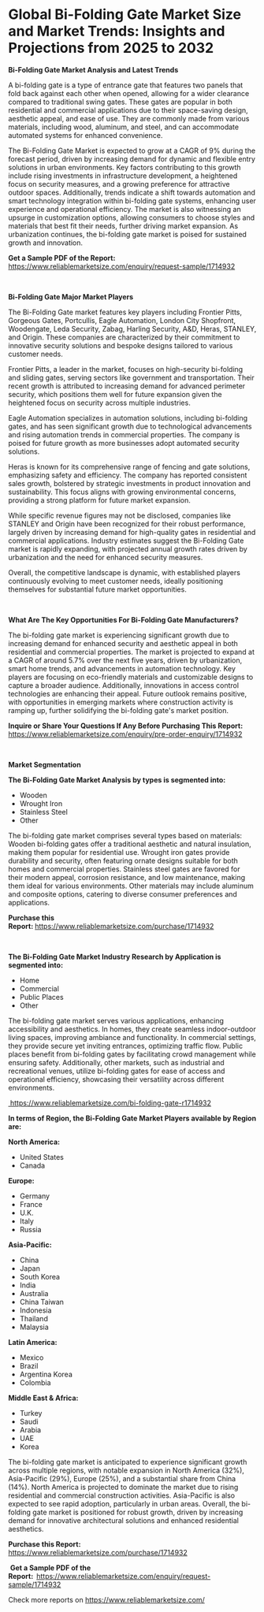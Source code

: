 <p><h1>Global Bi-Folding Gate Market Size and Market Trends: Insights and Projections from 2025 to 2032</h1></p><p><strong>Bi-Folding Gate Market Analysis and Latest Trends</strong></p>
<p><p>A bi-folding gate is a type of entrance gate that features two panels that fold back against each other when opened, allowing for a wider clearance compared to traditional swing gates. These gates are popular in both residential and commercial applications due to their space-saving design, aesthetic appeal, and ease of use. They are commonly made from various materials, including wood, aluminum, and steel, and can accommodate automated systems for enhanced convenience.</p><p>The Bi-Folding Gate Market is expected to grow at a CAGR of 9% during the forecast period, driven by increasing demand for dynamic and flexible entry solutions in urban environments. Key factors contributing to this growth include rising investments in infrastructure development, a heightened focus on security measures, and a growing preference for attractive outdoor spaces. Additionally, trends indicate a shift towards automation and smart technology integration within bi-folding gate systems, enhancing user experience and operational efficiency. The market is also witnessing an upsurge in customization options, allowing consumers to choose styles and materials that best fit their needs, further driving market expansion. As urbanization continues, the bi-folding gate market is poised for sustained growth and innovation.</p></p>
<p><strong>Get a Sample PDF of the Report:&nbsp;</strong> <a href="https://www.reliablemarketsize.com/enquiry/request-sample/1714932?utm_campaign=2462&utm_medium=2&utm_source=Github&utm_content=ia&utm_term=28032025&utm_id=bi-folding-gate">https://www.reliablemarketsize.com/enquiry/request-sample/1714932</a></p>
<p>&nbsp;</p>
<p><strong>Bi-Folding Gate Major Market Players</strong></p>
<p><p>The Bi-Folding Gate market features key players including Frontier Pitts, Gorgeous Gates, Portcullis, Eagle Automation, London City Shopfront, Woodengate, Leda Security, Zabag, Harling Security, A&D, Heras, STANLEY, and Origin. These companies are characterized by their commitment to innovative security solutions and bespoke designs tailored to various customer needs.</p><p>Frontier Pitts, a leader in the market, focuses on high-security bi-folding and sliding gates, serving sectors like government and transportation. Their recent growth is attributed to increasing demand for advanced perimeter security, which positions them well for future expansion given the heightened focus on security across multiple industries.</p><p>Eagle Automation specializes in automation solutions, including bi-folding gates, and has seen significant growth due to technological advancements and rising automation trends in commercial properties. The company is poised for future growth as more businesses adopt automated security solutions.</p><p>Heras is known for its comprehensive range of fencing and gate solutions, emphasizing safety and efficiency. The company has reported consistent sales growth, bolstered by strategic investments in product innovation and sustainability. This focus aligns with growing environmental concerns, providing a strong platform for future market expansion.</p><p>While specific revenue figures may not be disclosed, companies like STANLEY and Origin have been recognized for their robust performance, largely driven by increasing demand for high-quality gates in residential and commercial applications. Industry estimates suggest the Bi-Folding Gate market is rapidly expanding, with projected annual growth rates driven by urbanization and the need for enhanced security measures.</p><p>Overall, the competitive landscape is dynamic, with established players continuously evolving to meet customer needs, ideally positioning themselves for substantial future market opportunities.</p></p>
<p>&nbsp;</p>
<p><strong>What Are The Key Opportunities For Bi-Folding Gate Manufacturers?</strong></p>
<p><p>The bi-folding gate market is experiencing significant growth due to increasing demand for enhanced security and aesthetic appeal in both residential and commercial properties. The market is projected to expand at a CAGR of around 5.7% over the next five years, driven by urbanization, smart home trends, and advancements in automation technology. Key players are focusing on eco-friendly materials and customizable designs to capture a broader audience. Additionally, innovations in access control technologies are enhancing their appeal. Future outlook remains positive, with opportunities in emerging markets where construction activity is ramping up, further solidifying the bi-folding gate's market position.</p></p>
<p><strong>Inquire or Share Your Questions If Any Before Purchasing This Report:</strong> <a href="https://www.reliablemarketsize.com/enquiry/pre-order-enquiry/1714932?utm_campaign=2462&utm_medium=2&utm_source=Github&utm_content=ia&utm_term=28032025&utm_id=bi-folding-gate">https://www.reliablemarketsize.com/enquiry/pre-order-enquiry/1714932</a></p>
<p>&nbsp;</p>
<p><strong>Market Segmentation</strong></p>
<p><strong>The Bi-Folding Gate Market Analysis by types is segmented into:</strong></p>
<p><ul><li>Wooden</li><li>Wrought Iron</li><li>Stainless Steel</li><li>Other</li></ul></p>
<p><p>The bi-folding gate market comprises several types based on materials: Wooden bi-folding gates offer a traditional aesthetic and natural insulation, making them popular for residential use. Wrought iron gates provide durability and security, often featuring ornate designs suitable for both homes and commercial properties. Stainless steel gates are favored for their modern appeal, corrosion resistance, and low maintenance, making them ideal for various environments. Other materials may include aluminum and composite options, catering to diverse consumer preferences and applications.</p></p>
<p><strong>Purchase this Report:&nbsp;</strong><a href="https://www.reliablemarketsize.com/purchase/1714932?utm_campaign=2462&utm_medium=2&utm_source=Github&utm_content=ia&utm_term=28032025&utm_id=bi-folding-gate">https://www.reliablemarketsize.com/purchase/1714932</a></p>
<p>&nbsp;</p>
<p><strong>The Bi-Folding Gate Market Industry Research by Application is segmented into:</strong></p>
<p><ul><li>Home</li><li>Commercial</li><li>Public Places</li><li>Other</li></ul></p>
<p><p>The bi-folding gate market serves various applications, enhancing accessibility and aesthetics. In homes, they create seamless indoor-outdoor living spaces, improving ambiance and functionality. In commercial settings, they provide secure yet inviting entrances, optimizing traffic flow. Public places benefit from bi-folding gates by facilitating crowd management while ensuring safety. Additionally, other markets, such as industrial and recreational venues, utilize bi-folding gates for ease of access and operational efficiency, showcasing their versatility across different environments.</p></p>
<p><a href="https://www.reliablemarketsize.com/bi-folding-gate-r1714932?utm_campaign=2462&utm_medium=2&utm_source=Github&utm_content=ia&utm_term=28032025&utm_id=bi-folding-gate">&nbsp;https://www.reliablemarketsize.com/bi-folding-gate-r1714932</a></p>
<p><strong>In terms of Region, the Bi-Folding Gate Market Players available by Region are:</strong></p>
<p>
    <p> <strong> North America: </strong>
        <ul>
            <li>United States</li>
            <li>Canada</li>
        </ul>
        </p> 
    <p> <strong> Europe: </strong>
        <ul>
            <li>Germany</li>
            <li>France</li>
            <li>U.K.</li>
            <li>Italy</li>
            <li>Russia</li>
        </ul>
        </p> 
    <p> <strong> Asia-Pacific: </strong>
        <ul>
            <li>China</li>
            <li>Japan</li>
            <li>South Korea</li>
            <li>India</li>
            <li>Australia</li>
            <li>China Taiwan</li>
            <li>Indonesia</li>
            <li>Thailand</li>
            <li>Malaysia</li>
        </ul>
        </p> 
    <p> <strong> Latin America: </strong>
        <ul>
            <li>Mexico</li>
            <li>Brazil</li>
            <li>Argentina Korea</li>
            <li>Colombia</li>
        </ul>
        </p> 
    <p> <strong> Middle East & Africa: </strong>
        <ul>
            <li>Turkey</li>
            <li>Saudi</li>
            <li>Arabia</li>
            <li>UAE</li>
            <li>Korea</li>
        </ul>
    </p>
    </p>
<p><p>The bi-folding gate market is anticipated to experience significant growth across multiple regions, with notable expansion in North America (32%), Asia-Pacific (29%), Europe (25%), and a substantial share from China (14%). North America is projected to dominate the market due to rising residential and commercial construction activities. Asia-Pacific is also expected to see rapid adoption, particularly in urban areas. Overall, the bi-folding gate market is positioned for robust growth, driven by increasing demand for innovative architectural solutions and enhanced residential aesthetics.</p></p>
<p><strong>Purchase this Report: </strong><a href="https://www.reliablemarketsize.com/purchase/1714932?utm_campaign=2462&utm_medium=2&utm_source=Github&utm_content=ia&utm_term=28032025&utm_id=bi-folding-gate">https://www.reliablemarketsize.com/purchase/1714932</a></p>
<p>&nbsp;<strong>Get a Sample PDF of the Report:&nbsp;&nbsp;</strong><a href="https://www.reliablemarketsize.com/enquiry/request-sample/1714932?utm_campaign=2462&utm_medium=2&utm_source=Github&utm_content=ia&utm_term=28032025&utm_id=bi-folding-gate">https://www.reliablemarketsize.com/enquiry/request-sample/1714932</a></p>
<p><strong></strong></p>
<p>Check more reports on <a href="https://www.reliablemarketsize.com/?utm_campaign=2462&utm_medium=2&utm_source=Github&utm_content=ia&utm_term=28032025&utm_id=bi-folding-gate">https://www.reliablemarketsize.com/</a></p>